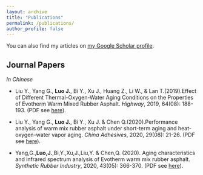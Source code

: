 ```yaml
---
layout: archive
title: "Publications"
permalink: /publications/
author_profile: false
---
```


You can also find my articles on [my Google Scholar profile](https://scholar.google.com/citations?hl=zh-CN&user=TM20t7MAAAAJ).

## Journal Papers

*In Chinese*

* Liu Y., Yang G., **Luo J.**, Bi Y., Xu J., Huang Z., Li W., & Lan T.(2019).Effect of Different Thermal-Oxygen-Water Aging Conditions on the Properties of Evotherm Warm Mixed Rubber Asphalt. *Highway*, 2019, 64(08): 188-193. (PDF see [here](https://www.researchgate.net/publication/346554872_Effect_of_Different_Thermal-Oxygen-Water_Aging_Conditions_on_the_Properties_of_Evotherm_Warm_Mixed_Rubber_Asphalt)).

* Liu Y., Yang G., **Luo J.**, Bi Y., Xu J. & Chen Q.(2020).Performance analysis of warm mix rubber asphalt under short-term aging and heat-oxygen-water vapor aging. *China Adhesives*, 2020, 29(08): 21-26. (PDF see [here](https://www.researchgate.net/publication/346600724_Performance_analysis_of_warm_mix_rubber_asphalt_under_short-term_aging_and_heat-oxygen-water_vapor_aging)).

* Yang,G.,**Luo,J.**,Bi,Y.,Xu,J.,Liu,Y. & Chen,Q. (2020). Aging characteristics and infrared spectrum analysis of Evotherm warm mix rubber asphalt. *Synthetic Rubber Industry*, 2020, 43(05): 366-370. (PDF see [here](https://www.researchgate.net/publication/346604666_Aging_characteristics_and_infrared_spectrum_analysis_of_Evotherm_warm_mix_rubber_asphalt)).
